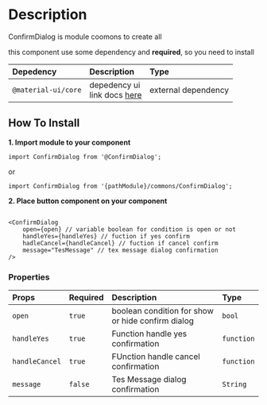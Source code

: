 # Description

ConfirmDialog is module coomons to create all

this component use some dependency and **required**, so you need to install

| Depedency   | Description | Type |
| :---        | :---        |:---  |
| `@material-ui/core` | depedency ui <br/> link docs [here](https://material-ui.com/getting-started/installation/)| external dependency |

## How To Install

**1. Import module to your component**
```node
import ConfirmDialog from '@ConfirmDialog';
```

or

```node
import ConfirmDialog from '{pathModule}/commons/ConfirmDialog';
```

**2. Place button component on your component**

```node

<ConfirmDialog
    open={open} // variable boolean for condition is open or not
    handleYes={handleYes} // fuction if yes confirm
    hadleCancel={handleCancel} // fuction if cancel confirm
    message="TesMessage" // tex message dialog confirmation
/>
```

### Properties
| Props       | Required | Description | Type |
| :---        | :---     | :---        |:---  |
| `open`       | `true`    | boolean condition for show or hide confirm dialog | `bool` |
| `handleYes`       | `true`    | Function handle yes confirmation | `function` |
| `handleCancel`       | `true`    | FUnction handle cancel confirmation | `function` |
| `message`       | `false`    | Tes Message dialog confirmation | `String` |

